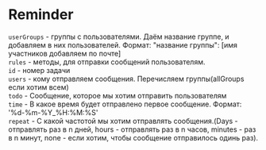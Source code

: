 # Reminder
`userGroups` - группы с пользователями. Даём название группе, и добавляем в них пользователей. Формат: "название группы": [имя участников добавляем по почте]  
`rules` - методы, для отправки сообщений пользователям.   
`id` - номер задачи   
`users` - кому отправляем сообщения. Перечисляем группы(allGroups если хотим всем)   
`todo` - Сообщение, которое мы хотим отправить пользователям   
`time` - В какое время будет отправлено первое сообщение. Формат: '%d-%m-%Y_%H:%M:%S'   
`repeat` - С какой частотой мы хотим отправлять сообщения.(Days - отправлять раз в n дней, hours - отправлять раз в n часов, minutes - раз в n минут, none - если хотим, чтобы сообщение отправилось одинь раз).

